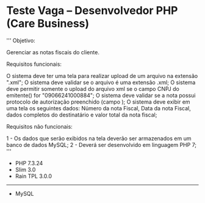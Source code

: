 # Teste Vaga – Desenvolvedor PHP (Care Business)

'''
Objetivo: 

Gerenciar as notas fiscais do cliente.

Requisitos funcionais:

O sistema deve ter uma tela para realizar upload de um arquivo na extensão ".xml";
O sistema deve validar se o arquivo é uma extensão .xml;
O sistema deve permitir somente o upload do arquivo xml se o campo CNPJ do emitente(<emit>) for "09066241000884";
O sistema deve validar se a nota possui protocolo de autorização preenchido (campo <nProt>);
O sistema deve exibir em uma tela os seguintes dados: Número da nota Fiscal, Data da nota Fiscal, dados completos do destinatário e valor total da nota fiscal;

Requisitos não funcionais:

1 - Os dados que serão exibidos na tela deverão ser armazenados em um banco de dados MySQL;
2 - Deverá ser desenvolvido em linguagem PHP 7;
'''

* PHP 7.3.24
* Slim 3.0
* Rain TPL 3.0.0
---
* MySQL